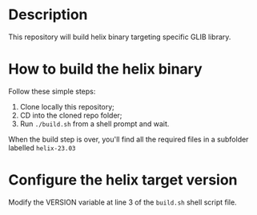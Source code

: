 # Description

This repository will build helix binary targeting specific GLIB library.

# How to build the helix binary

Follow these simple steps:

1. Clone locally this repository;
2. CD into the cloned repo folder;
3. Run `./build.sh` from a shell prompt and wait.

When the build step is over, you'll find all the required files in a subfolder labelled `helix-23.03`

# Configure the helix target version

Modify the VERSION variable at line 3 of the `build.sh` shell script file.